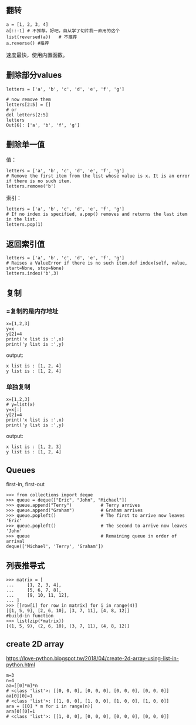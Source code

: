 ## 翻转
```
a = [1, 2, 3, 4]
a[::-1] # 不推荐。好吧，自从学了切片我一直用的这个
list(reversed(a))   # 不推荐
a.reverse() #推荐
```
速度最快，使用内置函数。
## 删除部分values

```
letters = ['a', 'b', 'c', 'd', 'e', 'f', 'g']

# now remove them
letters[2:5] = []
# or
del letters[2:5]
letters
Out[6]: ['a', 'b', 'f', 'g']

```
## 删除单一值
值：
```
letters = ['a', 'b', 'c', 'd', 'e', 'f', 'g']
# Remove the first item from the list whose value is x. It is an error if there is no such item.
letters.remove('b')
```
索引：

```
letters = ['a', 'b', 'c', 'd', 'e', 'f', 'g']
# If no index is specified, a.pop() removes and returns the last item in the list.
letters.pop(1)
```
## 返回索引值

```
letters = ['a', 'b', 'c', 'd', 'e', 'f', 'g']
# Raises a ValueError if there is no such item.def index(self, value, start=None, stop=None)
letters.index('b',3)
```
## 复制
### =复制的是内存地址

```
x=[1,2,3]
y=x
y[2]=4
print('x list is :',x)
print('y list is :',y)
```
output:

```
x list is : [1, 2, 4]
y list is : [1, 2, 4]
```

### 单独复制

```
x=[1,2,3]
# y=list(x)
y=x[:]
y[2]=4
print('x list is :',x)
print('y list is :',y)
```
output:

```
x list is : [1, 2, 3]
y list is : [1, 2, 4]
```


## Queues
first-in, first-out

```
>>> from collections import deque
>>> queue = deque(["Eric", "John", "Michael"])
>>> queue.append("Terry")           # Terry arrives
>>> queue.append("Graham")          # Graham arrives
>>> queue.popleft()                 # The first to arrive now leaves
'Eric'
>>> queue.popleft()                 # The second to arrive now leaves
'John'
>>> queue                           # Remaining queue in order of arrival
deque(['Michael', 'Terry', 'Graham'])
```
## 列表推导式

```
>>> matrix = [
...     [1, 2, 3, 4],
...     [5, 6, 7, 8],
...     [9, 10, 11, 12],
... ]
>>> [[row[i] for row in matrix] for i in range(4)]
[[1, 5, 9], [2, 6, 10], [3, 7, 11], [4, 8, 12]]
#build-in function 
>>> list(zip(*matrix))
[(1, 5, 9), (2, 6, 10), (3, 7, 11), (4, 8, 12)]
```
## create 2D array
https://love-python.blogspot.tw/2018/04/create-2d-array-using-list-in-python.html

```
m=3
n=4
aa=[[0]*m]*n
# <class 'list'>: [[0, 0, 0], [0, 0, 0], [0, 0, 0], [0, 0, 0]]
aa[0][0]=1
# <class 'list'>: [[1, 0, 0], [1, 0, 0], [1, 0, 0], [1, 0, 0]]
ara = [[0] * m for i in range(n)]
ara[0][0]=1
# <class 'list'>: [[1, 0, 0], [0, 0, 0], [0, 0, 0], [0, 0, 0]]
```





